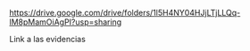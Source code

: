 https://drive.google.com/drive/folders/1l5H4NY04HJjLTjLLQq-lM8pMamOiAgPI?usp=sharing

Link a las evidencias
